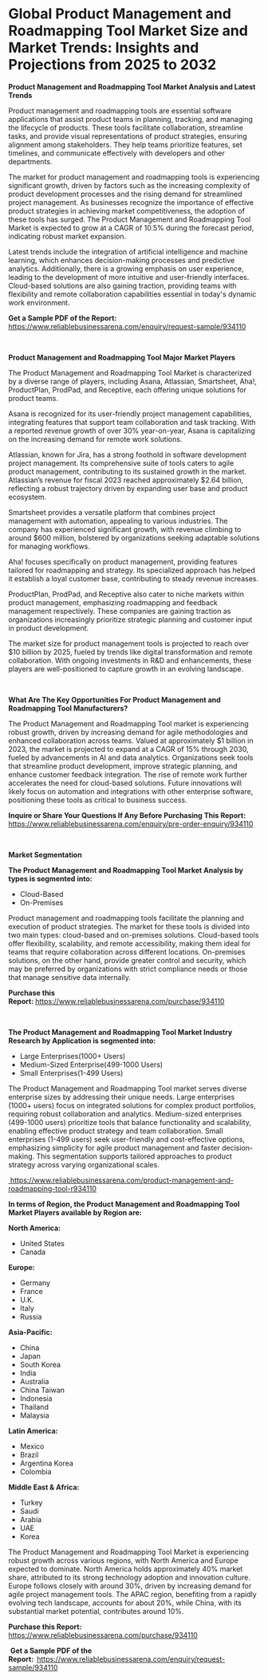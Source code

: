 <p><h1>Global Product Management and Roadmapping Tool Market Size and Market Trends: Insights and Projections from 2025 to 2032</h1></p><p><strong>Product Management and Roadmapping Tool Market Analysis and Latest Trends</strong></p>
<p><p>Product management and roadmapping tools are essential software applications that assist product teams in planning, tracking, and managing the lifecycle of products. These tools facilitate collaboration, streamline tasks, and provide visual representations of product strategies, ensuring alignment among stakeholders. They help teams prioritize features, set timelines, and communicate effectively with developers and other departments.</p><p>The market for product management and roadmapping tools is experiencing significant growth, driven by factors such as the increasing complexity of product development processes and the rising demand for streamlined project management. As businesses recognize the importance of effective product strategies in achieving market competitiveness, the adoption of these tools has surged. The Product Management and Roadmapping Tool Market is expected to grow at a CAGR of 10.5% during the forecast period, indicating robust market expansion. </p><p>Latest trends include the integration of artificial intelligence and machine learning, which enhances decision-making processes and predictive analytics. Additionally, there is a growing emphasis on user experience, leading to the development of more intuitive and user-friendly interfaces. Cloud-based solutions are also gaining traction, providing teams with flexibility and remote collaboration capabilities essential in today's dynamic work environment.</p></p>
<p><strong>Get a Sample PDF of the Report:&nbsp;</strong> <a href="https://www.reliablebusinessarena.com/enquiry/request-sample/934110?utm_campaign=3213&utm_medium=2&utm_source=Github&utm_content=ia&utm_term=18042025&utm_id=product-management-and-roadmapping-tool">https://www.reliablebusinessarena.com/enquiry/request-sample/934110</a></p>
<p>&nbsp;</p>
<p><strong>Product Management and Roadmapping Tool Major Market Players</strong></p>
<p><p>The Product Management and Roadmapping Tool Market is characterized by a diverse range of players, including Asana, Atlassian, Smartsheet, Aha!, ProductPlan, ProdPad, and Receptive, each offering unique solutions for product teams.</p><p>Asana is recognized for its user-friendly project management capabilities, integrating features that support team collaboration and task tracking. With a reported revenue growth of over 30% year-on-year, Asana is capitalizing on the increasing demand for remote work solutions.</p><p>Atlassian, known for Jira, has a strong foothold in software development project management. Its comprehensive suite of tools caters to agile product management, contributing to its sustained growth in the market. Atlassian’s revenue for fiscal 2023 reached approximately $2.64 billion, reflecting a robust trajectory driven by expanding user base and product ecosystem.</p><p>Smartsheet provides a versatile platform that combines project management with automation, appealing to various industries. The company has experienced significant growth, with revenue climbing to around $600 million, bolstered by organizations seeking adaptable solutions for managing workflows.</p><p>Aha! focuses specifically on product management, providing features tailored for roadmapping and strategy. Its specialized approach has helped it establish a loyal customer base, contributing to steady revenue increases.</p><p>ProductPlan, ProdPad, and Receptive also cater to niche markets within product management, emphasizing roadmapping and feedback management respectively. These companies are gaining traction as organizations increasingly prioritize strategic planning and customer input in product development.</p><p>The market size for product management tools is projected to reach over $10 billion by 2025, fueled by trends like digital transformation and remote collaboration. With ongoing investments in R&D and enhancements, these players are well-positioned to capture growth in an evolving landscape.</p></p>
<p>&nbsp;</p>
<p><strong>What Are The Key Opportunities For Product Management and Roadmapping Tool Manufacturers?</strong></p>
<p><p>The Product Management and Roadmapping Tool market is experiencing robust growth, driven by increasing demand for agile methodologies and enhanced collaboration across teams. Valued at approximately $1 billion in 2023, the market is projected to expand at a CAGR of 15% through 2030, fueled by advancements in AI and data analytics. Organizations seek tools that streamline product development, improve strategic planning, and enhance customer feedback integration. The rise of remote work further accelerates the need for cloud-based solutions. Future innovations will likely focus on automation and integrations with other enterprise software, positioning these tools as critical to business success.</p></p>
<p><strong>Inquire or Share Your Questions If Any Before Purchasing This Report:</strong> <a href="https://www.reliablebusinessarena.com/enquiry/pre-order-enquiry/934110?utm_campaign=3213&utm_medium=2&utm_source=Github&utm_content=ia&utm_term=18042025&utm_id=product-management-and-roadmapping-tool">https://www.reliablebusinessarena.com/enquiry/pre-order-enquiry/934110</a></p>
<p>&nbsp;</p>
<p><strong>Market Segmentation</strong></p>
<p><strong>The Product Management and Roadmapping Tool Market Analysis by types is segmented into:</strong></p>
<p><ul><li>Cloud-Based</li><li>On-Premises</li></ul></p>
<p><p>Product management and roadmapping tools facilitate the planning and execution of product strategies. The market for these tools is divided into two main types: cloud-based and on-premises solutions. Cloud-based tools offer flexibility, scalability, and remote accessibility, making them ideal for teams that require collaboration across different locations. On-premises solutions, on the other hand, provide greater control and security, which may be preferred by organizations with strict compliance needs or those that manage sensitive data internally.</p></p>
<p><strong>Purchase this Report:&nbsp;</strong><a href="https://www.reliablebusinessarena.com/purchase/934110?utm_campaign=3213&utm_medium=2&utm_source=Github&utm_content=ia&utm_term=18042025&utm_id=product-management-and-roadmapping-tool">https://www.reliablebusinessarena.com/purchase/934110</a></p>
<p>&nbsp;</p>
<p><strong>The Product Management and Roadmapping Tool Market Industry Research by Application is segmented into:</strong></p>
<p><ul><li>Large Enterprises(1000+ Users)</li><li>Medium-Sized Enterprise(499-1000 Users)</li><li>Small Enterprises(1-499 Users)</li></ul></p>
<p><p>The Product Management and Roadmapping Tool market serves diverse enterprise sizes by addressing their unique needs. Large enterprises (1000+ users) focus on integrated solutions for complex product portfolios, requiring robust collaboration and analytics. Medium-sized enterprises (499-1000 users) prioritize tools that balance functionality and scalability, enabling effective product strategy and team collaboration. Small enterprises (1-499 users) seek user-friendly and cost-effective options, emphasizing simplicity for agile product management and faster decision-making. This segmentation supports tailored approaches to product strategy across varying organizational scales.</p></p>
<p><a href="https://www.reliablebusinessarena.com/product-management-and-roadmapping-tool-r934110?utm_campaign=3213&utm_medium=2&utm_source=Github&utm_content=ia&utm_term=18042025&utm_id=product-management-and-roadmapping-tool">&nbsp;https://www.reliablebusinessarena.com/product-management-and-roadmapping-tool-r934110</a></p>
<p><strong>In terms of Region, the Product Management and Roadmapping Tool Market Players available by Region are:</strong></p>
<p>
    <p> <strong> North America: </strong>
        <ul>
            <li>United States</li>
            <li>Canada</li>
        </ul>
        </p> 
    <p> <strong> Europe: </strong>
        <ul>
            <li>Germany</li>
            <li>France</li>
            <li>U.K.</li>
            <li>Italy</li>
            <li>Russia</li>
        </ul>
        </p> 
    <p> <strong> Asia-Pacific: </strong>
        <ul>
            <li>China</li>
            <li>Japan</li>
            <li>South Korea</li>
            <li>India</li>
            <li>Australia</li>
            <li>China Taiwan</li>
            <li>Indonesia</li>
            <li>Thailand</li>
            <li>Malaysia</li>
        </ul>
        </p> 
    <p> <strong> Latin America: </strong>
        <ul>
            <li>Mexico</li>
            <li>Brazil</li>
            <li>Argentina Korea</li>
            <li>Colombia</li>
        </ul>
        </p> 
    <p> <strong> Middle East & Africa: </strong>
        <ul>
            <li>Turkey</li>
            <li>Saudi</li>
            <li>Arabia</li>
            <li>UAE</li>
            <li>Korea</li>
        </ul>
    </p>
    </p>
<p><p>The Product Management and Roadmapping Tool Market is experiencing robust growth across various regions, with North America and Europe expected to dominate. North America holds approximately 40% market share, attributed to its strong technology adoption and innovation culture. Europe follows closely with around 30%, driven by increasing demand for agile project management tools. The APAC region, benefiting from a rapidly evolving tech landscape, accounts for about 20%, while China, with its substantial market potential, contributes around 10%.</p></p>
<p><strong>Purchase this Report: </strong><a href="https://www.reliablebusinessarena.com/purchase/934110?utm_campaign=3213&utm_medium=2&utm_source=Github&utm_content=ia&utm_term=18042025&utm_id=product-management-and-roadmapping-tool">https://www.reliablebusinessarena.com/purchase/934110</a></p>
<p>&nbsp;<strong>Get a Sample PDF of the Report:&nbsp;&nbsp;</strong><a href="https://www.reliablebusinessarena.com/enquiry/request-sample/934110?utm_campaign=3213&utm_medium=2&utm_source=Github&utm_content=ia&utm_term=18042025&utm_id=product-management-and-roadmapping-tool">https://www.reliablebusinessarena.com/enquiry/request-sample/934110</a></p>
<p><strong></strong></p>
<p><p></p><p></p><p></p></p>